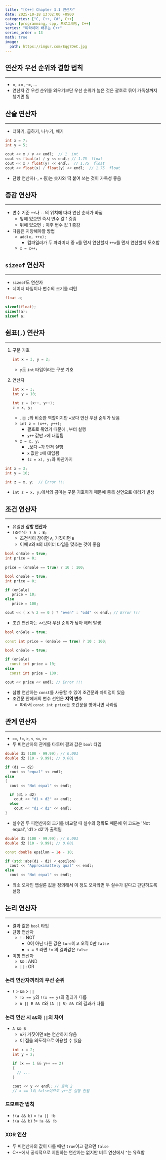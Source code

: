 ```yaml
---
title: "[C++] Chapter 3.1 연산자"
date: 2025-10-18 13:02:00 +0900
categories: ["C, C++, C#", C++]
tags: [programming, cpp, 프로그래밍, C++]
series: "따라하며 배우는 C++"
series_order : 13
math: true
image:
  path: https://imgur.com/Eqg7DeC.jpg
---
```


## 연산자 우선 순위와 결합 법칙

---

- =, +=, -=, ...
- 연산자 간 우선 순위를 외우기보단 우선 순위가 높은 것은 괄호로 묶어 가독성까지 챙기면 됨

## 산술 연산자

---

- 더하기, 곱하기, 나누기, 빼기

```cpp
int x = 7;
int y = 5;

cout << x / y << endl;  // 1  int
cout << float(x) / y << endl; // 1.75  float
cout << x / float(y) << endl;  // 1.75  float
cout << float(x) / float(y) << endl;  // 1.75  float
```

- 단항 연산자(`-`, `+` 등)는 숫자와 딱 붙여 쓰는 것이 가독성 좋음

## 증감 연산자

---

- 변수 기준 `++`나 `--`의 위치에 따라 연산 순서가 바뀜
  - 앞에 있으면 즉시 변수 값 1 증감
  - 뒤에 있으면 `;` 이후 변수 값 1 증감
- 다음은 지양해야할 방법
  - `add(x, ++x);`
    - 컴파일러가 두 파라미터 중 `x`를 먼저 연산할지 `++x`를 먼저 연산할지 모호함
  - `x = x++;`

## `sizeof` 연산자

---

- `sizeof`도 연산자
- 데이터 타입이나 변수의 크기를 리턴

```cpp
float a;

sizeof(float);
sizeof(a);
sizeof a;
```

## 쉼표(`,`) 연산자

---

1. 구분 기호  

    ```cpp
    int x = 3, y = 2;
    ```

    - `y`도 `int` 타입이라는 구분 기호
  
2. 연산자

    ```cpp
    int x = 3;
    int y = 10;

    int z = (x++, y++);
    z = x, y;
    ```

    - `,`는 `;`와 비슷한 역할이지만 `=`보다 연산 우선 순위가 낮음
    - `int z = (x++, y++);`
      - 괄호로 묶었기 때문에 `,`부터 실행
      - `y++` 값만 `z`에 대입됨
    - `z = x, y;`
      - `,`보다 `=`가 먼저 실행
      - `x` 값만 `z`에 대입됨
      - `(z = x), y;`와 마찬가지

```cpp
int x = 3;
int y = 10;

int z = x, y;  // Error !!!
```

- `int z = x, y;`에서의 콤마는 구분 기호이기 때문에 중복 선언으로 에러가 발생

## 조건 연산자

---

- 유일한 **삼항 연산자**
- `(조건식) ? A : B;`
  - 조건식이 참이면 `A`, 거짓이면 `B`
  - 이때 `A`와 `B`의 데이터 타입을 맞추는 것이 좋음

```cpp
bool onSale = true;
int price = 0;
    
price = (onSale == true) ? 10 : 100;
```
```cpp
bool onSale = true;
int price = 0;

if (onSale)
   price = 10;
else
   price = 100;
```

```cpp
cout << ( x % 2 == 0 ) ? "even" : "odd" << endl; // Error !!!
```

- 조건 연산자는 `<<`보다 우선 순위가 낮아 에러 발생

```cpp
bool onSale = true;
    
const int price = (onSale == true) ? 10 : 100;
```
```cpp
bool onSale = true;
    
if (onSale)
  const int price = 10;
else
  const int price = 100;

cout << price << endl; // Error !!! 
```

- 삼항 연산자는 `const`를 사용할 수 있어 조건문과 차이점이 있음
- 조건문 안에서의 변수 선언은 **지역 변수**
  - 따라서 `const int price`는 조건문을 벗어나면 사라짐

## 관계 연산자

---

- `==`, `!=`, `>`, `<`, `<=`, `>=`
- 두 피연산자의 관계를 다루며 결과 값은 `bool` 타입

```cpp
double d1 (100 - 99.99); // 0.001
double d2 (10 - 9.99); // 0.001

if (d1 == d2)
  cout << "equal" << endl;
else
{
  cout << "Not equal" << endl;

  if (d1 > d2) 
    cout << "d1 > d2" << endl;
  else 
    cout << "d1 < d2" << endl;
}
```

- 실수인 두 피연산자의 크기를 비교할 때 실수의 정확도 때문에 위 코드는 'Not equal', 'd1 > d2'가 출력됨

```cpp
double d1 (100 - 99.99); // 0.001
double d2 (10 - 9.99); // 0.001

const double epsilon = 1e - 10;

if (std::abs(d1 - d2) < epsilon)
  cout << "Approximattely qual" << endl;
else
  cout << "Not equal" << endl;
```

- 최소 오차인 엡실론 값을 정의해서 이 정도 오차라면 두 실수가 같다고 판단하도록 설정

## 논리 연산자

---

- 결과 값은 `bool` 타입
- 단항 연산자
  - `!` : NOT
    - 0이 아닌 다른 값은 `ture`이고 오직 0만 `false`
    - `x = 5` 라면 `!x` 의 결과값은 `false`
- 이항 연산자
  - `&&` : AND
  - `||` : OR

### 논리 연산자끼리의 우선 순위

- `!` > `&&` > `||`
  - `!x == y`와 `!(x == y)`의 결과가 다름
  - `A || B && C`와 `(A || B) && C`의 결과가 다름

### 논리 연산 시 `&&`와 `||`의 차이

- `A && B`
  - `A`가 거짓이면 `B`는 연산하지 않음
  - 이 점을 의도적으로 이용할 수 있음
  ```cpp
  int x = 2;
  int y = 2;

  if (x == 1 && y++ == 2)
  {
    // ...
  }

  cout << y << endl; // 출력 2
  // x == 1이 false이므로 y++은 실행 안됨
  ```

### 드모르간 법칙

- `!(a && b)` = `!a || !b`
- `!(a && b)` != `!a && !b`

### XOR 연산

- 두 피연산자의 값이 다를 때만 `true`이고 같으면 `false`
- C++에서 공식적으로 지원하는 연산자는 없지만 비트 연산에서 `^`는 유효함
